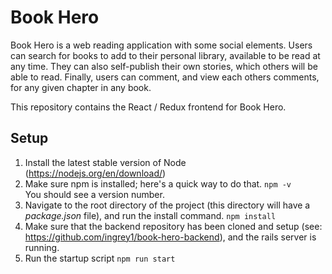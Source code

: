 # Book Hero #

Book Hero is a web reading application with some social elements. Users can search for books to add to their personal library, available to be read at any time. They can also self-publish their own stories, which others will be able to read. Finally, users can comment, and view each others comments, for any given chapter in any book.

This repository contains the React / Redux frontend for Book Hero.

## Setup ##

1. Install the latest stable version of Node (https://nodejs.org/en/download/)
2. Make sure npm is installed; here's a quick way to do that.
    `npm -v`    
   You should see a version number.
3. Navigate to the root directory of the project (this directory will have a *package.json* file), and run the install command.
    `npm install`
4. Make sure that the backend repository has been cloned and setup (see: https://github.com/ingrey1/book-hero-backend), and the rails server is running.
5. Run the startup script
    `npm run start`
